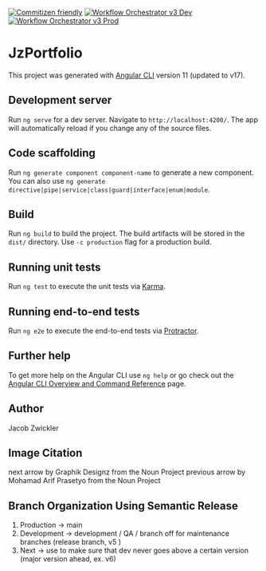 [![Commitizen friendly](https://img.shields.io/badge/commitizen-friendly-brightgreen.svg)](http://commitizen.github.io/cz-cli/)
[![Workflow Orchestrator v3 Dev](https://github.com/Zwiqler94/jz-portfolio/actions/workflows/main-workflow-v3.yml/badge.svg?event=pull_request_target)](https://github.com/Zwiqler94/jz-portfolio/actions/workflows/main-workflow-v3.yml)
[![Workflow Orchestrator v3 Prod](https://github.com/Zwiqler94/jz-portfolio/actions/workflows/main-workflow-v3.yml/badge.svg?branch=main&event=pull_request_target)](https://github.com/Zwiqler94/jz-portfolio/actions/workflows/main-workflow-v3.yml)

# JzPortfolio

This project was generated with [Angular CLI](https://github.com/angular/angular-cli) version 11 (updated to v17).

## Development server

Run `ng serve` for a dev server. Navigate to `http://localhost:4200/`. The app will automatically reload if you change any of the source files.

## Code scaffolding

Run `ng generate component component-name` to generate a new component. You can also use `ng generate directive|pipe|service|class|guard|interface|enum|module`.

## Build

Run `ng build` to build the project. The build artifacts will be stored in the `dist/` directory. Use `-c production` flag for a production build.

## Running unit tests

Run `ng test` to execute the unit tests via [Karma](https://karma-runner.github.io).

## Running end-to-end tests

Run `ng e2e` to execute the end-to-end tests via [Protractor](http://www.protractortest.org/).

## Further help

To get more help on the Angular CLI use `ng help` or go check out the [Angular CLI Overview and Command Reference](https://angular.io/cli) page.

## Author

Jacob Zwickler

## Image Citation

next arrow by Graphik Designz from the Noun Project
previous arrow by Mohamad Arif Prasetyo from the Noun Project

## Branch Organization Using Semantic Release

1. Production -> main
2. Development -> development / QA / branch off for maintenance branches (release branch, v5 )
3. Next -> use to make sure that dev never goes above a certain version (major version ahead, ex. v6)
